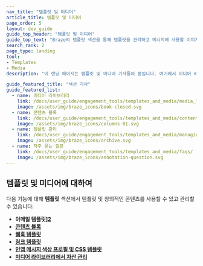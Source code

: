 ```yaml
---
nav_title: "템플릿 및 미디어"
article_title: 템플릿 및 미디어
page_order: 5
layout: dev_guide
guide_top_header: "템플릿 및 미디어"
guide_top_text: "Braze의 템플릿 섹션을 통해 템플릿을 관리하고 메시지에 사용할 이미지를 단일 중앙 위치에 업로드할 수 있습니다. 템플릿을 대시보드 전반에 걸쳐 통합하고 정리하여 일관된 모양과 느낌을 제공할 수 있습니다."
search_rank: 2
page_type: landing
tool: 
- Templates
- Media
description: "이 랜딩 페이지는 템플릿 및 미디어 기사들의 홈입니다. 여기에서 미디어 라이브러리, 템플릿 관리 방법, 이미지 업로드, 콘텐츠 블록 생성 등에 대한 리소스를 찾을 수 있습니다."

guide_featured_title: "섹션 기사"
guide_featured_list:
  - name: 미디어 라이브러리
    link: /docs/user_guide/engagement_tools/templates_and_media/media_library/
    image: /assets/img/braze_icons/book-closed.svg
  - name: 콘텐츠 블록
    link: /docs/user_guide/engagement_tools/templates_and_media/content_blocks/
    image: /assets/img/braze_icons/columns-01.svg
  - name: 템플릿 관리
    link: /docs/user_guide/engagement_tools/templates_and_media/managing_templates/
    image: /assets/img/braze_icons/archive.svg
  - name: 자주 묻는 질문
    link: /docs/user_guide/engagement_tools/templates_and_media/faqs/
    image: /assets/img/braze_icons/annotation-question.svg
---
```


## 템플릿 및 미디어에 대하여

다음 기능에 대해 **템플릿** 섹션에서 템플릿 및 창의적인 콘텐츠를 사용할 수 있고 관리할 수 있습니다:

- **[][2]이메일 템플릿][2]**
- **[콘텐츠 블록][7]**
- **[웹훅 템플릿][3]**
- **[링크 템플릿][6]**
- **[인앱 메시지 색상 프로필 및 CSS 템플릿][4]**
- **[미디어 라이브러리에서 자산 관리][5]**
<br><br><br>

[2]: {{site.baseurl}}/user_guide/message_building_by_channel/email/creating_an_email_template/#creating-an-email-template
[3]: {{site.baseurl}}/user_guide/message_building_by_channel/webhooks/webhook_template/#creating-a-webhook-template
[4]: {{site.baseurl}}/user_guide/message_building_by_channel/in-app_messages/customize/#color-profile
[5]: {{site.baseurl}}/user_guide/engagement_tools/templates_and_media/media_library/#media-library
[6]: {{site.baseurl}}/user_guide/message_building_by_channel/email/link_templates/#link-templates
[7]: {{site.baseurl}}/user_guide/engagement_tools/templates_and_media/content_blocks/

